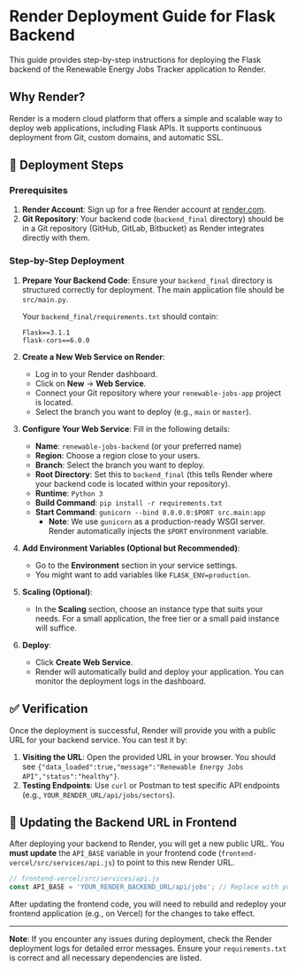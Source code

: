 # Render Deployment Guide for Flask Backend

This guide provides step-by-step instructions for deploying the Flask backend of the Renewable Energy Jobs Tracker application to Render.

## Why Render?

Render is a modern cloud platform that offers a simple and scalable way to deploy web applications, including Flask APIs. It supports continuous deployment from Git, custom domains, and automatic SSL.

## 🚀 Deployment Steps

### Prerequisites

1.  **Render Account**: Sign up for a free Render account at [render.com](https://render.com/).
2.  **Git Repository**: Your backend code (`backend_final` directory) should be in a Git repository (GitHub, GitLab, Bitbucket) as Render integrates directly with them.

### Step-by-Step Deployment

1.  **Prepare Your Backend Code**:
    Ensure your `backend_final` directory is structured correctly for deployment. The main application file should be `src/main.py`.

    Your `backend_final/requirements.txt` should contain:
    ```
    Flask==3.1.1
    flask-cors==6.0.0
    ```

2.  **Create a New Web Service on Render**:
    -   Log in to your Render dashboard.
    -   Click on **New** -> **Web Service**.
    -   Connect your Git repository where your `renewable-jobs-app` project is located.
    -   Select the branch you want to deploy (e.g., `main` or `master`).

3.  **Configure Your Web Service**:
    Fill in the following details:
    -   **Name**: `renewable-jobs-backend` (or your preferred name)
    -   **Region**: Choose a region close to your users.
    -   **Branch**: Select the branch you want to deploy.
    -   **Root Directory**: Set this to `backend_final` (this tells Render where your backend code is located within your repository).
    -   **Runtime**: `Python 3`
    -   **Build Command**: `pip install -r requirements.txt`
    -   **Start Command**: `gunicorn --bind 0.0.0.0:$PORT src.main:app`
        *   **Note**: We use `gunicorn` as a production-ready WSGI server. Render automatically injects the `$PORT` environment variable.

4.  **Add Environment Variables (Optional but Recommended)**:
    -   Go to the **Environment** section in your service settings.
    -   You might want to add variables like `FLASK_ENV=production`.

5.  **Scaling (Optional)**:
    -   In the **Scaling** section, choose an instance type that suits your needs. For a small application, the free tier or a small paid instance will suffice.

6.  **Deploy**:
    -   Click **Create Web Service**.
    -   Render will automatically build and deploy your application. You can monitor the deployment logs in the dashboard.

## ✅ Verification

Once the deployment is successful, Render will provide you with a public URL for your backend service. You can test it by:

1.  **Visiting the URL**: Open the provided URL in your browser. You should see `{"data_loaded":true,"message":"Renewable Energy Jobs API","status":"healthy"}`.
2.  **Testing Endpoints**: Use `curl` or Postman to test specific API endpoints (e.g., `YOUR_RENDER_URL/api/jobs/sectors`).

## 🔄 Updating the Backend URL in Frontend

After deploying your backend to Render, you will get a new public URL. You **must update** the `API_BASE` variable in your frontend code (`frontend-vercel/src/services/api.js`) to point to this new Render URL.

```javascript
// frontend-vercel/src/services/api.js
const API_BASE = 'YOUR_RENDER_BACKEND_URL/api/jobs'; // Replace with your actual Render URL
```

After updating the frontend code, you will need to rebuild and redeploy your frontend application (e.g., on Vercel) for the changes to take effect.

---

**Note**: If you encounter any issues during deployment, check the Render deployment logs for detailed error messages. Ensure your `requirements.txt` is correct and all necessary dependencies are listed.

